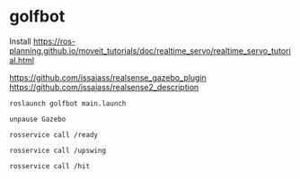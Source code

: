 # golfbot

Install https://ros-planning.github.io/moveit_tutorials/doc/realtime_servo/realtime_servo_tutorial.html

https://github.com/issaiass/realsense_gazebo_plugin
https://github.com/issaiass/realsense2_description

```
roslaunch golfbot main.launch

unpause Gazebo

rosservice call /ready

rosservice call /upswing

rosservice call /hit
```
